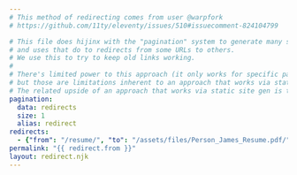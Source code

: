 ```yaml
---
# This method of redirecting comes from user @warpfork
# https://github.com/11ty/eleventy/issues/510#issuecomment-824104799

# This file does hijinx with the "pagination" system to generate many small pages from one set of data...
# and uses that do to redirects from some URLs to others.
# We use this to try to keep old links working.
#
# There's limited power to this approach (it only works for specific pages listed; it can't glob),
# but those are limitations inherent to an approach that works via static site gen, rather than via server configuration.
# The related upside of an approach that works via static site gen is the portability.
pagination:
  data: redirects
  size: 1
  alias: redirect
redirects:
  - {"from": "/resume/", "to": "/assets/files/Person_James_Resume.pdf/"}
permalink: "{{ redirect.from }}"
layout: redirect.njk
---
```

